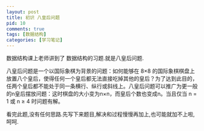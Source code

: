 ```yaml
---
layout: post
title: 初识 八皇后问题
pid: 10
comments: true
tags: [数据结构]
categories: [学习笔记]
---
```

数据结构课上老师讲到了 数据结构的习题.就是八皇后问题.

八皇后问题是一个以国际象棋为背景的问题：如何能够在 8×8 的国际象棋棋盘上放置八个皇后，使得任何一个皇后都无法直接吃掉其他的皇后？为了达到此目的，任两个皇后都不能处于同一条横行、纵行或斜线上。八皇后问题可以推广为更一般的n皇后摆放问题：这时棋盘的大小变为n×n，而皇后个数也变成n。当且仅当 n = 1 或 n ≥ 4 时问题有解。

看完此题,没有任何思路.先写下来题目,解决和过程慢慢再加上,也可能就加不上啦,呵呵.

